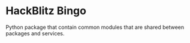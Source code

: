 # HackBlitz Bingo

Python package that contain common modules that are shared between packages and services.
